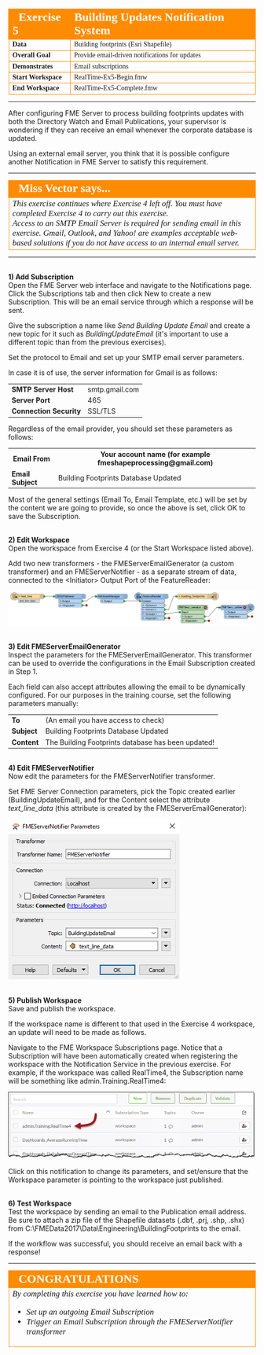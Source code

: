 <!--Instructor Notes-->

<!--Exercise Section-->


<table style="border-spacing: 0px;border-collapse: collapse;font-family:serif">
<tr>
<td width=25% style="vertical-align:middle;background-color:darkorange;border: 2px solid darkorange">
<i class="fa fa-cogs fa-lg fa-pull-left fa-fw" style="color:white;padding-right: 12px;vertical-align:text-top"></i>
<span style="color:white;font-size:x-large;font-weight: bold">Exercise 5</span>
</td>
<td style="border: 2px solid darkorange;background-color:darkorange;color:white">
<span style="color:white;font-size:x-large;font-weight: bold">Building Updates Notification System</span>
</td>
</tr>

<tr>
<td style="border: 1px solid darkorange; font-weight: bold">Data</td>
<td style="border: 1px solid darkorange">Building footprints (Esri Shapefile)</td>
</tr>

<tr>
<td style="border: 1px solid darkorange; font-weight: bold">Overall Goal</td>
<td style="border: 1px solid darkorange">Provide email-driven notifications for updates</td>
</tr>

<tr>
<td style="border: 1px solid darkorange; font-weight: bold">Demonstrates</td>
<td style="border: 1px solid darkorange">Email subscriptions</td>
</tr>

<tr>
<td style="border: 1px solid darkorange; font-weight: bold">Start Workspace</td>
<td style="border: 1px solid darkorange">RealTime-Ex5-Begin.fmw</td>
</tr>

<tr>
<td style="border: 1px solid darkorange; font-weight: bold">End Workspace</td>
<td style="border: 1px solid darkorange">RealTime-Ex5-Complete.fmw</td>
</tr>

</table>

---

After configuring FME Server to process building footprints updates with both the Directory Watch and Email Publications, your supervisor is wondering if they can receive an email whenever the corporate database is updated.

Using an external email server, you think that it is possible configure another Notification in FME Server to satisfy this requirement.

---

<!--Person X Says Section-->

<table style="border-spacing: 0px">
<tr>
<td style="vertical-align:middle;background-color:darkorange;border: 2px solid darkorange">
<i class="fa fa-quote-left fa-lg fa-pull-left fa-fw" style="color:white;padding-right: 12px;vertical-align:text-top"></i>
<span style="color:white;font-size:x-large;font-weight: bold;font-family:serif">Miss Vector says...</span>
</td>
</tr>

<tr>
<td style="border: 1px solid darkorange">
<span style="font-family:serif; font-style:italic; font-size:larger">
This exercise continues where Exercise 4 left off. You must have completed Exercise 4 to carry out this exercise.
<br>Access to an SMTP Email Server is required for sending email in this exercise. Gmail, Outlook, and Yahoo! are examples acceptable web-based solutions if you do not have access to an internal email server.
</td>
</tr>
</table>

---

<br>**1) Add Subscription**
<br>Open the FME Server web interface and navigate to the Notifications page. Click the Subscriptions tab and then click New to create a new Subscription. This will be an email service through which a response will be sent.

Give the subscription a name like *Send Building Update Email* and create a new topic for it such as *BuildingUpdateEmail* (it's important to use a different topic than from the previous exercises).

Set the protocol to Email and set up your SMTP email server parameters.

In case it is of use, the server information for Gmail is as follows:

<table style="border: 0px">

<tr>
<td style="font-weight: bold">SMTP Server Host</td>
<td style="">smtp.gmail.com</td>
</tr>

<tr>
<td style="font-weight: bold">Server Port</td>
<td style="">465</td>
</tr>

<tr>
<td style="font-weight: bold">Connection Security</td>
<td style="">SSL/TLS</td>
</tr>

</table>


Regardless of the email provider, you should set these parameters as follows:

<table style="border: 0px">

<tr>
<th style="font-weight: bold">Email From</th>
<th style="">Your account name (for example fmeshapeprocessing@gmail.com)</th>
</tr>

<tr>
<td style="font-weight: bold">Email Subject</td>
<td style="">Building Footprints Database Updated</td>
</tr>

</table>

Most of the general settings (Email To, Email Template, etc.) will be set by the content we are going to provide, so once the above is set, click OK to save the Subscription.


<br>**2) Edit Workspace**
<br>Open the workspace from Exercise 4 (or the Start Workspace listed above). 

Add two new transformers - the FMEServerEmailGenerator (a custom transformer) and an FMEServerNotifier - as a separate stream of data, connected to the <Initiator\> Output Port of the FeatureReader:

![](./Images/Img4.429.Ex5.WorkspaceWithNotifier.png)


<br>**3) Edit FMEServerEmailGenerator**
<br>Inspect the parameters for the FMEServerEmailGenerator. This transformer can be used to override the configurations in the Email Subscription created in Step 1.

Each field can also accept attributes allowing the email to be dynamically configured. For our purposes in the training course, set the following parameters manually:

<table style="border: 0px">

<tr>
<td style="font-weight: bold">To</td>
<td style="">(An email you have access to check)</td>
</tr>

<tr>
<td style="font-weight: bold">Subject</td>
<td style="">Building Footprints Database Updated</td>

</tr>

<tr>
<td style="font-weight: bold">Content</td>
<td style="">The Building Footprints database has been updated!</td>
</tr>

</table>


<br>**4) Edit FMEServerNotifier**
<br>Now edit the parameters for the FMEServerNotifier transformer. 

Set FME Server Connection parameters, pick the Topic created earlier (BuildingUpdateEmail), and for the Content select the attribute *text&#95;line&#95;data* (this attribute is created by the FMEServerEmailGenerator):

![](./Images/Img4.430.Ex5.FMEServerNotifierParameters.png)


<br>**5) Publish Workspace**
<br>Save and publish the workspace.

If the workspace name is different to that used in the Exercise 4 workspace, an update will need to be made as follows.

Navigate to the FME Workspace Subscriptions page. Notice that a Subscription will have been automatically created when registering the workspace with the Notification Service in the previous exercise. For example, if the workspace was called RealTime4, the Subscription name will be something like admin.Training.RealTime4:

![](./Images/Img4.432.Ex5.RescueEsmerelda.png)

Click on this notification to change its parameters, and set/ensure that the Workspace parameter is pointing to the workspace just published.


<br>**6) Test Workspace**
<br>Test the workspace by sending an email to the Publication email address. Be sure to attach a zip file of the Shapefile datasets (.dbf, .prj, .shp, .shx) from C:\FMEData2017\Data\Engineering\BuildingFootprints to the email.

If the workflow was successful, you should receive an email back with a response!


---

<!--Exercise Congratulations Section--> 

<table style="border-spacing: 0px">
<tr>
<td style="vertical-align:middle;background-color:darkorange;border: 2px solid darkorange">
<i class="fa fa-thumbs-o-up fa-lg fa-pull-left fa-fw" style="color:white;padding-right: 12px;vertical-align:text-top"></i>
<span style="color:white;font-size:x-large;font-weight: bold;font-family:serif">CONGRATULATIONS</span>
</td>
</tr>

<tr>
<td style="border: 1px solid darkorange">
<span style="font-family:serif; font-style:italic; font-size:larger">
By completing this exercise you have learned how to:
<br>
<ul><li>Set up an outgoing Email Subscription</li>
<li>Trigger an Email Subscription through the FMEServerNotifier transformer</li></ul>
</span>
</td>
</tr>
</table>   
